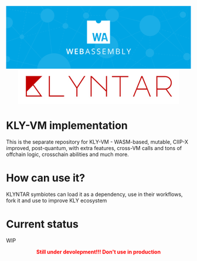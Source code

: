 <div align="center">

<img src="./images/KLY_WASM.png">
<img src="./images/KLY.jpg">

</div>


# KLY-VM implementation

This is the separate repository for KLY-VM - WASM-based, mutable, CIIP-X improved, post-quantum, with extra features, cross-VM calls and tons of offchain logic, crosschain abilities and much more.

# How can use it?

KLYNTAR symbiotes can load it as a dependency, use in their workflows, fork it and use to improve KLY ecosystem

# Current status

WIP


<div align="center" style="color:red">

<b> Still under devolepment!!! Don't use in production</b>

</div>